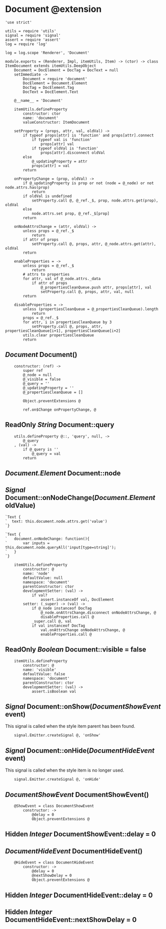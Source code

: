 Document @extension
===================

	'use strict'

	utils = require 'utils'
	signal = require 'signal'
	assert = require 'assert'
	log = require 'log'

	log = log.scope 'Renderer', 'Document'

	module.exports = (Renderer, Impl, itemUtils, Item) -> (ctor) -> class ItemDocument extends itemUtils.DeepObject
		Document = DocElement = DocTag = DocText = null
		setImmediate ->
			Document = require 'document'
			DocElement = Document.Element
			DocTag = DocElement.Tag
			DocText = DocElement.Text

		@__name__ = 'Document'

		itemUtils.defineProperty
			constructor: ctor
			name: 'document'
			valueConstructor: ItemDocument

		setProperty = (props, attr, val, oldVal) ->
			if typeof props[attr] is 'function' and props[attr].connect
				if typeof val is 'function'
					props[attr] val
				if typeof oldVal is 'function'
					props[attr].disconnect oldVal
			else
				@_updatingProperty = attr
				props[attr] = val
			return

		onPropertyChange = (prop, oldVal) ->
			if @_updatingProperty is prop or not (node = @_node) or not node.attrs.has(prop)
				return
			if oldVal is undefined
				setProperty.call @, @_ref._$, prop, node.attrs.get(prop), oldVal
			else
				node.attrs.set prop, @_ref._$[prop]
			return

		onNodeAttrsChange = (attr, oldVal) ->
			unless props = @_ref._$
				return
			if attr of props
				setProperty.call @, props, attr, @_node.attrs.get(attr), oldVal
			return

		enableProperties = ->
			unless props = @_ref._$
				return
			# attrs to properties
			for attr, val of @_node.attrs._data
				if attr of props
					@_propertiesCleanQueue.push attr, props[attr], val
					setProperty.call @, props, attr, val, null
			return

		disableProperties = ->
			unless (propertiesCleanQueue = @_propertiesCleanQueue).length
				return
			props = @_ref._$
			for attr, i in propertiesCleanQueue by 3
				setProperty.call @, props, attr, propertiesCleanQueue[i+1], propertiesCleanQueue[i+2]
			utils.clear propertiesCleanQueue
			return

*Document* Document()
---------------------

		constructor: (ref) ->
			super ref
			@_node = null
			@_visible = false
			@_query = ''
			@_updatingProperty = ''
			@_propertiesCleanQueue = []

			Object.preventExtensions @

			ref.on$Change onPropertyChange, @

ReadOnly *String* Document::query
---------------------------------

		utils.defineProperty @::, 'query', null, ->
			@_query
		, (val) ->
			if @_query is ''
				@_query = val
			return

*Document.Element* Document::node
---------------------------------

## *Signal* Document::onNodeChange(*Document.Element* oldValue)

```nml
`Text {
`  text: this.document.node.attrs.get('value')
`}
```

```nml
`Text {
`	document.onNodeChange: function(){
`		var inputs = this.document.node.queryAll('input[type=string]');
`	}
`}
```

		itemUtils.defineProperty
			constructor: @
			name: 'node'
			defaultValue: null
			namespace: 'document'
			parentConstructor: ctor
			developmentSetter: (val) ->
				if val?
					assert.instanceOf val, DocElement
			setter: (_super) -> (val) ->
				if @_node instanceof DocTag
					@_node.onAttrsChange.disconnect onNodeAttrsChange, @
					disableProperties.call @
				_super.call @, val
				if val instanceof DocTag
					val.onAttrsChange onNodeAttrsChange, @
					enableProperties.call @

ReadOnly *Boolean* Document::visible = false
--------------------------------------------

		itemUtils.defineProperty
			constructor: @
			name: 'visible'
			defaultValue: false
			namespace: 'document'
			parentConstructor: ctor
			developmentSetter: (val) ->
				assert.isBoolean val

*Signal* Document::onShow(*DocumentShowEvent* event)
----------------------------------------------------

This signal is called when the style item parent has been found.

		signal.Emitter.createSignal @, 'onShow'

*Signal* Document::onHide(*DocumentHideEvent* event)
----------------------------------------------------

This signal is called when the style item is no longer used.

		signal.Emitter.createSignal @, 'onHide'

*DocumentShowEvent* DocumentShowEvent()
---------------------------------------

		@ShowEvent = class DocumentShowEvent
			constructor: ->
				@delay = 0
				Object.preventExtensions @

Hidden *Integer* DocumentShowEvent::delay = 0
---------------------------------------------

*DocumentHideEvent* DocumentHideEvent()
---------------------------------------

		@HideEvent = class DocumentHideEvent
			constructor: ->
				@delay = 0
				@nextShowDelay = 0
				Object.preventExtensions @

Hidden *Integer* DocumentHideEvent::delay = 0
---------------------------------------------

Hidden *Integer* DocumentHideEvent::nextShowDelay = 0
-----------------------------------------------------
